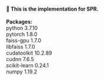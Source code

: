 #### 💬 This is the implementation for SPR.

**Packages:**   
python                    3.7.10  
pytorch                   1.8.0     
faiss-gpu                 1.7.0            
libfaiss                  1.7.0     
cudatoolkit               10.2.89   
cudnn                     7.6.5  
scikit-learn              0.24.1       
numpy                     1.19.2